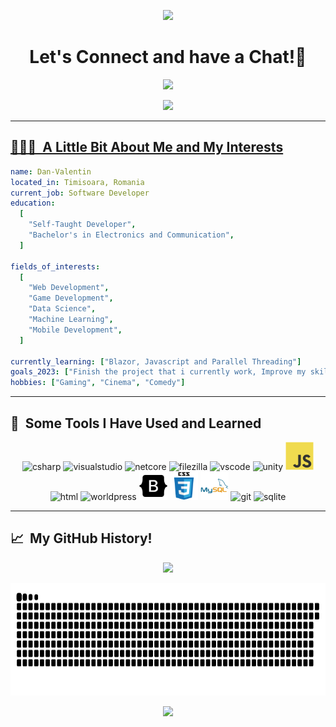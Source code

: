 <p align="center">
  <img src="https://capsule-render.vercel.app/api?type=waving&color=gradient&text=Hello!&height=100&section=header"/>
</p>

<h1 align="center">
  Let's Connect and have a Chat!💬
</h1>

<p align="center">
<a href="https://www.linkedin.com/in/dan-valentin/">
  <img height="50" src="https://user-images.githubusercontent.com/46517096/166973395-19676cd8-f8ec-4abf-83ff-da8243505b82.png"/>
</p>

<p align="center">
  <img src= "https://i.giphy.com/media/q217GUnfKAmJlFcjBX/giphy.webp">
</p>

---

<h2> 👨🏻‍💻 &nbsp;A Little Bit About Me and My Interests</h2>

```yaml
name: Dan-Valentin
located_in: Timisoara, Romania
current_job: Software Developer
education:
  [
    "Self-Taught Developer",
    "Bachelor's in Electronics and Communication",
  ]

fields_of_interests:
  [
    "Web Development",
    "Game Development",
    "Data Science",
    "Machine Learning",
    "Mobile Development",
  ]
  
currently_learning: ["Blazor, Javascript and Parallel Threading"]
goals_2023: ["Finish the project that i currently work, Improve my skills"]
hobbies: ["Gaming", "Cinema", "Comedy"]
```
  
---  
  
<h2> 🚀 &nbsp;Some Tools I Have Used and Learned</h2>
<p align="center">

<img src="https://cdn.jsdelivr.net/gh/devicons/devicon/icons/csharp/csharp-original.svg" alt="csharp" width="45" height="45" />
<img src="https://cdn.jsdelivr.net/gh/devicons/devicon/icons/visualstudio/visualstudio-plain.svg" alt="visualstudio" width="45" height="45" />
<img src="https://cdn.jsdelivr.net/gh/devicons/devicon/icons/dotnetcore/dotnetcore-original.svg" alt="netcore" width="45" height="45" />
<img src="https://cdn.jsdelivr.net/gh/devicons/devicon/icons/filezilla/filezilla-plain.svg" alt="filezilla" width="45" height="45" />
<img src="https://cdn.jsdelivr.net/gh/devicons/devicon/icons/vscode/vscode-original.svg" alt="vscode" width="45" height="45"/>
<img src="https://cdn.jsdelivr.net/gh/devicons/devicon/icons/unity/unity-original.svg" alt="unity" width="45" height="45" />
<img src="https://raw.githubusercontent.com/devicons/devicon/master/icons/javascript/javascript-original.svg" alt="javascript" width="45" height="45" />
<img src="https://cdn.jsdelivr.net/gh/devicons/devicon/icons/html5/html5-original.svg" alt="html" width="45" height="45"/>
<img src="https://cdn.jsdelivr.net/gh/devicons/devicon/icons/wordpress/wordpress-original.svg" alt="worldpress" width="45" height="45" />
<img src="https://raw.githubusercontent.com/devicons/devicon/master/icons/bootstrap/bootstrap-plain.svg" alt="bootstrap" width="45" height="45" />
<img src="https://raw.githubusercontent.com/devicons/devicon/master/icons/css3/css3-original-wordmark.svg" alt="css3" width="45" height="45" />
<img src="https://raw.githubusercontent.com/devicons/devicon/master/icons/mysql/mysql-original-wordmark.svg" alt="mysql" width="45" height="45" />
<img src="https://cdn.jsdelivr.net/gh/devicons/devicon/icons/github/github-original.svg" alt="git" width="45" height="45" />  
<img src="https://cdn.jsdelivr.net/gh/devicons/devicon/icons/sqlite/sqlite-original.svg" alt="sqlite" width="45" height="45" />
          

</p>

---

<h2> 📈 &nbsp;My GitHub History!</h2>
<p align="center">
  <a href="https://github.com/passaport">
    <img height="180em" src="https://github-readme-stats.vercel.app/api?username=passaport&theme=noctis_minimus&show_icons=true" />
  </a>
</p>
<p align="center">
  <img height="180em" src="https://github.com/passaport/passaport/blob/main/github-contribution-grid-snake.svg" />
</p>
<p align="center">
  <img src="https://capsule-render.vercel.app/api?type=waving&color=gradient&height=100&section=footer"/>
</p>

